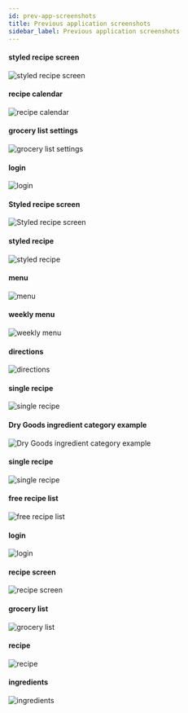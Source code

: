 ```yaml
---
id: prev-app-screenshots
title: Previous application screenshots
sidebar_label: Previous application screenshots
---
```



#### styled recipe screen
![styled recipe screen](/recipe-app-react-native/img/app/1_slfggOuPcZ10E0xm2MZKfw.png)

#### recipe calendar
![recipe calendar](/recipe-app-react-native/img/app/1_2sthKHDI4MT5a0cIFDhGfA.png)

#### grocery list settings
![grocery list settings](/recipe-app-react-native/img/app/1_6FESeKqa4QMxy0_G5UkOuQ.png)

#### login
![login](/recipe-app-react-native/img/app/1_7JdBzPnDtKvDveXd8VT6Ww.png)

#### Styled recipe screen
![Styled recipe screen](/recipe-app-react-native/img/app/1_BOKv1qUDyxiRkyJumsGldw.png)
#### styled recipe
![styled recipe](/recipe-app-react-native/img/app/1_Gp6Y81Qa-BxjDNZM8sOEsQ.png)
#### menu
![menu](/recipe-app-react-native/img/app/1_JwzRULKEXkj_s3_1YZTD5w.png)
#### weekly menu
![weekly menu](/recipe-app-react-native/img/app/1_M_SryfXo-g7sUCkb8onMoQ.png)
#### directions
![directions](/recipe-app-react-native/img/app/1_Nuje-74uy-afl_Jj_a0hLg.png)
#### single recipe
![single recipe](/recipe-app-react-native/img/app/1_QgbcEQEfNZykDqDdQgK2zQ.png
)
#### Dry Goods ingredient category example
![Dry Goods ingredient category example](/recipe-app-react-native/img/app/1_VCb2IRNZKeOMFomSNl822g.png)

#### single recipe
![single recipe](/recipe-app-react-native/img/app/1_VgBsGsmnh8KVbLl5zXrRVg.png)

#### free recipe list
![free recipe list](/recipe-app-react-native/img/app/1_ZxOtsHs2uy7Dr-cFYPfHNw.png)

#### login
![login](/recipe-app-react-native/img/app/1_nP7z3x6XyMVtqzn2GKtzKA.png)

#### recipe screen
![recipe screen](/recipe-app-react-native/img/app/1_VgBsGsmnh8KVbLl5zXrRVg.png)

#### grocery list
![grocery list](/recipe-app-react-native/img/app/1_nprlmKfB0mK3iGEMyBzxUQ.png)

#### recipe
![recipe](/recipe-app-react-native/img/app/1_oeHStaREVxroqXwrWi378w.png)

#### ingredients
![ingredients](/recipe-app-react-native/img/app/1_rEI_KD1wAwgyVPmDKD1jtQ.png)
